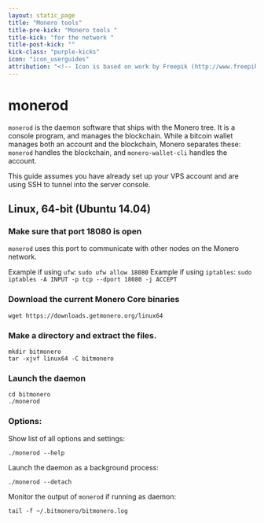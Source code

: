 ```yaml
---
layout: static_page
title: "Monero tools"
title-pre-kick: "Monero tools "
title-kick: "for the network "
title-post-kick: ""
kick-class: "purple-kicks"
icon: "icon_userguides"
attribution: "<!-- Icon is based on work by Freepik (http://www.freepik.com) and is licensed under Creative Commons BY 3.0 -->"
---
```

# monerod

`monerod` is the daemon software that ships with the Monero tree. It is a console program, and manages the blockchain. While a bitcoin wallet manages both an account and the blockchain, Monero separates these: `monerod` handles the blockchain, and `monero-wallet-cli` handles the account.

This guide assumes you have already set up your VPS account and are using SSH to tunnel into the server console.

## Linux, 64-bit (Ubuntu 14.04)

### Make sure that port 18080 is open
`monerod` uses this port to communicate with other nodes on the Monero network.

Example if using `ufw`: `sudo ufw allow 18080`
Example if using `iptables`: `sudo iptables -A INPUT -p tcp --dport 18080 -j ACCEPT`

### Download the current Monero Core binaries

    wget https://downloads.getmonero.org/linux64

### Make a directory and extract the files.

    mkdir bitmonero
    tar -xjvf linux64 -C bitmonero

### Launch the daemon

    cd bitmonero
    ./monerod

### Options:

Show list of all options and settings:

    ./monerod --help

Launch the daemon as a background process:

    ./monerod --detach

Monitor the output of `monerod` if running as daemon:

    tail -f ~/.bitmonero/bitmonero.log


